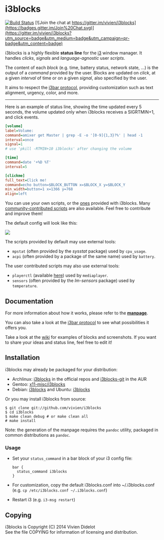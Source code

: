 # i3blocks

[![Build Status](https://travis-ci.org/vivien/i3blocks.svg?branch=master)](https://travis-ci.org/vivien/i3blocks)
[![Join the chat at https://gitter.im/vivien/i3blocks](https://badges.gitter.im/Join%20Chat.svg)](https://gitter.im/vivien/i3blocks?utm_source=badge&utm_medium=badge&utm_campaign=pr-badge&utm_content=badge)

i3blocks is a highly flexible **status line** for the [i3](http://i3wm.org) 
window manager. It handles *clicks*, *signals* and *language-agnostic* user 
*scripts*.

The content of each *block* (e.g. time, battery status, network state, ...) is 
the output of a *command* provided by the user. Blocks are updated on *click*, 
at a given *interval* of time or on a given *signal*, also specified by the 
user.

It aims to respect the
[i3bar protocol](http://i3wm.org/docs/i3bar-protocol.html), providing 
customization such as text alignment, urgency, color, and more.

- - -

Here is an example of status line, showing the time updated every 5 seconds, 
the volume updated only when i3blocks receives a SIGRTMIN+1, and click events.

```` ini
[volume]
label=Volume:
command=amixer get Master | grep -E -o '[0-9]{1,3}?%' | head -1
interval=once
signal=1
# use 'pkill -RTMIN+10 i3blocks' after changing the volume

[time]
command=date '+%D %T'
interval=5

[clickme]
full_text=Click me!
command=echo button=$BLOCK_BUTTON x=$BLOCK_X y=$BLOCK_Y
min_width=button=1 x=1366 y=768
align=left
````

You can use your own scripts, or the 
[ones](https://github.com/vivien/i3blocks/tree/master/scripts) provided with 
i3blocks. Many [community-contributed scripts](https://github.com/vivien/i3blocks-contrib) are also available. Feel free to contribute and improve them!

The default config will look like this:

![](http://i.imgur.com/p3d6MeK.png)

The scripts provided by default may use external tools:

  * `mpstat` (often provided by the *sysstat* package) used by `cpu_usage`.
  * `acpi` (often provided by a package of the same name) used by `battery`.

The user contributed scripts may also use external tools:

  * `playerctl` (available [here](https://github.com/acrisci/playerctl)) used by `mediaplayer`.
  * `sensors` (often provided by the *lm-sensors* package) used by `temperature`.

## Documentation

For more information about how it works, please refer to the 
[**manpage**](http://vivien.github.io/i3blocks).

You can also take a look at the
[i3bar protocol](http://i3wm.org/docs/i3bar-protocol.html) to see what 
possibilities it offers you.

Take a look at the [wiki](https://github.com/vivien/i3blocks/wiki) for examples 
of blocks and screenshots. If you want to share your ideas and status line, 
feel free to edit it!

## Installation

i3blocks may already be packaged for your distribution:

  * Archlinux: [i3blocks](https://www.archlinux.org/packages/community/x86_64/i3blocks/) in the official repos and 
  [i3blocks-git](https://aur.archlinux.org/packages/i3blocks-git) in the AUR 
  * Gentoo: [x11-misc/i3blocks](https://packages.gentoo.org/packages/x11-misc/i3blocks)
  * Debian: [i3blocks](https://packages.debian.org/i3blocks) and Ubuntu: [i3blocks](http://packages.ubuntu.com/i3blocks)

Or you may install i3blocks from source:

    $ git clone git://github.com/vivien/i3blocks
    $ cd i3blocks
    $ make clean debug # or make clean all
    # make install

Note: the generation of the manpage requires the `pandoc` utility, packaged in
common distributions as `pandoc`.

### Usage

  * Set your `status_command` in a bar block of your i3 config file:

        bar {
          status_command i3blocks
        }

  * For customization, copy the default i3blocks.conf into ~/.i3blocks.conf
    (e.g. `cp /etc/i3blocks.conf ~/.i3blocks.conf`)
  * Restart i3 (e.g. `i3-msg restart`)

## Copying

i3blocks is Copyright (C) 2014 Vivien Didelot<br />
See the file COPYING for information of licensing and distribution.
